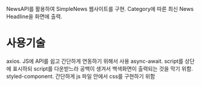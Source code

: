 NewsAPI를 활용하여 SimpleNews 웹사이트를 구현.
Category에 따른 최신 News Headline을 화면에 출력.

# 사용기술
axios. JS에 API를 쉽고 간단하게 연동하기 위해서 사용
async-await. script를 상단에 표시하되 script를 다운받느라 공백이 생겨서 백색화면이 출력되는 것을 막기 위함. 
styled-component. 간단하게 js 파일 안에서 css를 구현하기 위함
